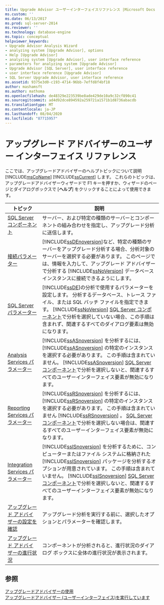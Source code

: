```yaml
---
title: Upgrade Advisor ユーザーインターフェイスリファレンス |Microsoft Docs
ms.custom: ''
ms.date: 06/13/2017
ms.prod: sql-server-2014
ms.reviewer: ''
ms.technology: database-engine
ms.topic: conceptual
helpviewer_keywords:
- Upgrade Advisor Analysis Wizard
- analyzing system [Upgrade Advisor], options
- Help [Upgrade Advisor]
- analyzing system [Upgrade Advisor], user interface reference
- parameters for analyzing system [Upgrade Advisor]
- Upgrade Advisor [SQL Server], user interface reference
- user interface reference [Upgrade Advisor]
- SQL Server Upgrade Advisor, user interface reference
ms.assetid: 9375e3d0-c193-4714-96bb-7effd8f4bf18
author: mashamsft
ms.author: mathoma
ms.openlocfilehash: de48329e223539be8ade429de10a9c32cf890c41
ms.sourcegitcommit: ad4d92dce894592a259721a1571b1d8736abacdb
ms.translationtype: MT
ms.contentlocale: ja-JP
ms.lasthandoff: 08/04/2020
ms.locfileid: "87715957"
---
```

# <a name="upgrade-advisor-user-interface-reference"></a>アップグレード アドバイザーのユーザー インターフェイス リファレンス
  ここでは、アップグレードアドバイザーのヘルプトピックについて説明 [!INCLUDE[msCoName](../../includes/msconame-md.md)] [!INCLUDE[ssCurrent](../../includes/sscurrent-md.md)] します。 これらのトピックは、アップグレードアドバイザーウィザードで F1 キーを押すか、ウィザードのページとダイアログボックスで [**ヘルプ**] をクリックすることによって使用できます。  
  
|トピック|説明|  
|-----------|-----------------|  
|[SQL Server コンポーネント](../../../2014/sql-server/install/sql-server-components.md)|サーバー、および特定の種類のサーバーとコンポーネントの組み合わせを指定し、アップグレード分析に送信します。|  
|[接続パラメーター](../../../2014/sql-server/install/connection-parameters.md)|[!INCLUDE[ssDEnoversion](../../includes/ssdenoversion-md.md)]など、特定の種類のサーバーをアップグレード分析する場合、分析対象のサーバーを選択する必要があります。 このページでは、情報を入力して、アップグレード アドバイザーで分析する [!INCLUDE[ssNoVersion](../../includes/ssnoversion-md.md)] データベース インスタンスに接続できるようにします。|  
|[SQL Server パラメーター](../../../2014/sql-server/install/sql-server-parameters.md)|[!INCLUDE[ssDE](../../includes/ssde-md.md)]の分析で使用するパラメーターを設定します。 分析するデータベース、トレース ファイル、または SQL バッチ ファイルを指定できます。 [!INCLUDE[ssNoVersion](../../includes/ssnoversion-md.md)] [SQL Server コンポーネント](../../../2014/sql-server/install/sql-server-components.md)で分析を選択していない場合、この手順は含まれず、関連するすべてのダイアログ要素は無効になります。|  
|[Analysis Services パラメーター](../../../2014/sql-server/install/analysis-services-parameters.md)|[!INCLUDE[ssASnoversion](../../includes/ssasnoversion-md.md)] を分析するには、[!INCLUDE[ssASnoversion](../../includes/ssasnoversion-md.md)] の特定のインスタンスを選択する必要があります。 この手順は含まれていません。 [!INCLUDE[ssASnoversion](../../includes/ssasnoversion-md.md)] [SQL Server コンポーネント](../../../2014/sql-server/install/sql-server-components.md)で分析を選択しないと、関連するすべてのユーザーインターフェイス要素が無効になります。|  
|[Reporting Services パラメーター](../../../2014/sql-server/install/reporting-services-parameters.md)|[!INCLUDE[ssRSnoversion](../../includes/ssrsnoversion-md.md)] を分析するには、[!INCLUDE[ssRSnoversion](../../includes/ssrsnoversion-md.md)] の特定のインスタンスを選択する必要があります。 この手順は含まれていません [!INCLUDE[ssRSnoversion](../../includes/ssrsnoversion-md.md)] 。 [SQL Server コンポーネント](../../../2014/sql-server/install/sql-server-components.md)で分析を選択しない場合は、関連するすべてのユーザーインターフェイス要素が無効になります。|  
|[Integration Services パラメーター](../../../2014/sql-server/install/integration-services-parameters.md)|[!INCLUDE[ssISnoversion](../../includes/ssisnoversion-md.md)] を分析するために、コンピューターまたはファイル システムに格納された [!INCLUDE[ssISnoversion](../../includes/ssisnoversion-md.md)] パッケージを分析するオプションが用意されています。 この手順は含まれていません。 [!INCLUDE[ssISnoversion](../../includes/ssisnoversion-md.md)] [SQL Server コンポーネント](../../../2014/sql-server/install/sql-server-components.md)で分析を選択しないと、関連するすべてのユーザーインターフェイス要素が無効になります。|  
|[アップグレード アドバイザーの設定を確認](../../../2014/sql-server/install/confirm-upgrade-advisor-settings.md)|アップグレード分析を実行する前に、選択したオプションとパラメーターを確認します。|  
|[アップグレード アドバイザーの進行状況](../../../2014/sql-server/install/upgrade-advisor-progress.md)|コンポーネントが分析されると、進行状況のダイアログ ボックスに全体の進行状況が表示されます。|  
  
## <a name="see-also"></a>参照  
 [アップグレードアドバイザーの使用](../../../2014/sql-server/install/working-with-upgrade-advisor.md)   
 [アップグレードアドバイザー &#40;ユーザーインターフェイス&#41;を実行しています](../../../2014/sql-server/install/running-upgrade-advisor-user-interface.md)  
  
  
